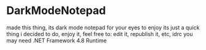 # DarkModeNotepad
made this thing, its dark mode notepad for your eyes to enjoy
its just a quick thing i decided to do, enjoy it, feel free to:
edit it, republish it, etc, idrc
you may need .NET Framework 4.8 Runtime
